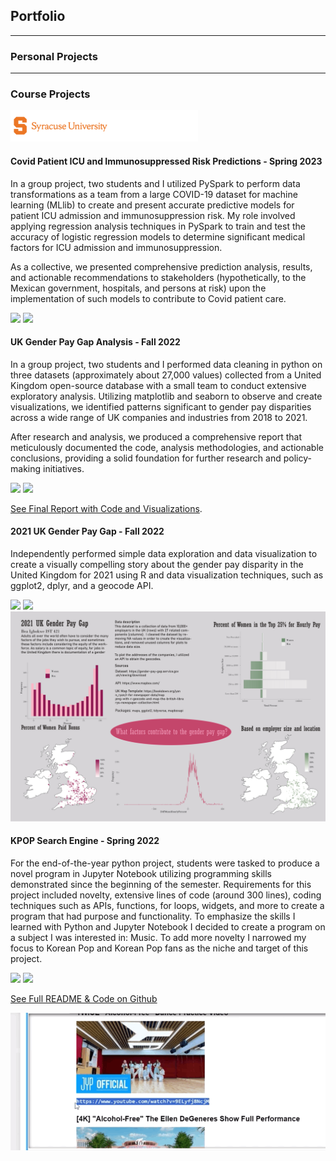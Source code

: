 ## Portfolio

---

### Personal Projects

---

### Course Projects 

<img src="images/SU Banner (1).png?raw=true" />

#### Covid Patient ICU and Immunosuppressed Risk Predictions - Spring 2023
In a group project, two students and I utilized PySpark to perform data transformations as a team from a large COVID-19 dataset for machine learning (MLlib) to create and present accurate predictive models for patient ICU admission and immunosuppression risk. My role involved applying regression analysis techniques in PySpark to train and test the accuracy of logistic regression models to determine significant medical factors for ICU admission and immunosuppression. 

As a collective, we presented comprehensive prediction analysis, results, and actionable recommendations to stakeholders (hypothetically, to the Mexican government, hospitals, and persons at risk) upon the implementation of such models to contribute to Covid patient care.

[![](https://img.shields.io/badge/Python-white?style=badge&logo=python&logoColor=%233776AB)](#) [![](https://img.shields.io/badge/Apache%20Spark-white?style=badge&logo=apachespark&logoColor=%23E25A1C
)](#)

#### UK Gender Pay Gap Analysis - Fall 2022
In a group project, two students and I performed data cleaning in python on three datasets (approximately about 27,000 values) collected from a United Kingdom open-source database with a small team to conduct extensive exploratory analysis. Utilizing matplotlib and seaborn to observe and create visualizations, we identified patterns significant to gender pay disparities across a wide range of UK companies and industries from 2018 to 2021. 

After research and analysis, we produced a comprehensive report that meticulously documented the code, analysis methodologies, and actionable conclusions, providing a solid foundation for further research and policy-making initiatives.

[![](https://img.shields.io/badge/Python-white?style=badge&logo=python&logoColor=%233776AB)](#) [![](https://img.shields.io/badge/Jupyter-white?style=badge&logo=jupyter&logoColor=%23F37626
)](#)

[See Final Report with Code and Visualizations](./final_report.html).

#### 2021 UK Gender Pay Gap - Fall 2022
Independently performed simple data exploration and data visualization to create a visually compelling story about the gender pay disparity in the United Kingdom for 2021 using R and data visualization techniques, such as ggplot2, dplyr, and a geocode API.

[![](https://img.shields.io/badge/R-white?style=badge&logo=R&logoColor=%23276DC3
)](#) [![](https://img.shields.io/badge/Adobe%20Illustrator-white?style=badge&logo=adobeillustrator&logoColor=%23FF9A00)](#)
![Data Visualization](images/421Project-smigbokw.jpg)

#### KPOP Search Engine - Spring 2022
For the end-of-the-year python project, students were tasked to produce a novel program in Jupyter Notebook utilizing programming skills demonstrated since the beginning of the semester. Requirements for this project included novelty, extensive lines of code (around 300 lines), coding techniques such as APIs, functions, for loops, widgets, and more to create a program that had purpose and functionality. To emphasize the skills I learned with Python and Jupyter Notebook I decided to create a program on a subject I was interested in: Music. To add more novelty I narrowed my focus to Korean Pop and Korean Pop fans as the niche and target of this project. 

[![](https://img.shields.io/badge/Python-white?style=badge&logo=python&logoColor=%233776AB)](#) [![](https://img.shields.io/badge/Jupyter-white?style=badge&logo=jupyter&logoColor=%23F37626
)](#)

[See Full README & Code on Github](https://github.com/sanaaigbokwe/FirstPythonProject)

<img src="images/0.gif?raw=true"/>
